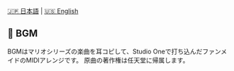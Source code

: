 [🇯🇵 日本語](README.jp.md) | [🇺🇸 English](README.md) 

## 🎵 BGM
BGMはマリオシリーズの楽曲を耳コピして、Studio Oneで打ち込んだファンメイドのMIDIアレンジです。
原曲の著作権は任天堂に帰属します。
